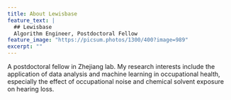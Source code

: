 ```yaml
---
title: About Lewisbase
feature_text: |
  ## Lewisbase
  Algorithm Engineer, Postdoctoral Fellow
feature_image: "https://picsum.photos/1300/400?image=989"
excerpt: ""
---
```


A postdoctoral fellow in Zhejiang lab. My research interests include the application of data analysis and machine learning in occupational health, especially the effect of occupational noise and chemical solvent exposure on hearing loss.

<!-- {% include button.html text="Fork it" icon="github" link="https://github.com/daviddarnes/alembic" color="#0366d6" %} {% include button.html text="Buy me a coffee ☕️" link="https://buymeacoffee.com/daviddarnes#support" color="#f68140" %} {% include button.html text="Tweet it" icon="twitter" link="https://twitter.com/intent/tweet/?url=https://alembic.darn.es&text=Alembic%20-%20A%20Jekyll%20boilerplate%20theme&via=DavidDarnes" color="#0d94e7" %} {% include button.html text="Install Alembic ⚗️" link="https://github.com/daviddarnes/alembic#installation" %} -->
